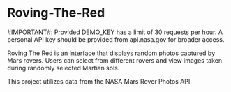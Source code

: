 # Roving-The-Red

#IMPORTANT#: Provided DEMO_KEY has a limit of 30 requests per hour. A personal API key should be provided from api.nasa.gov for broader access.

Roving The Red is an interface that displays random photos captured by Mars rovers. Users can select from different rovers and view images taken during randomly selected Martian sols.

This project utilizes data from the NASA Mars Rover Photos API.

